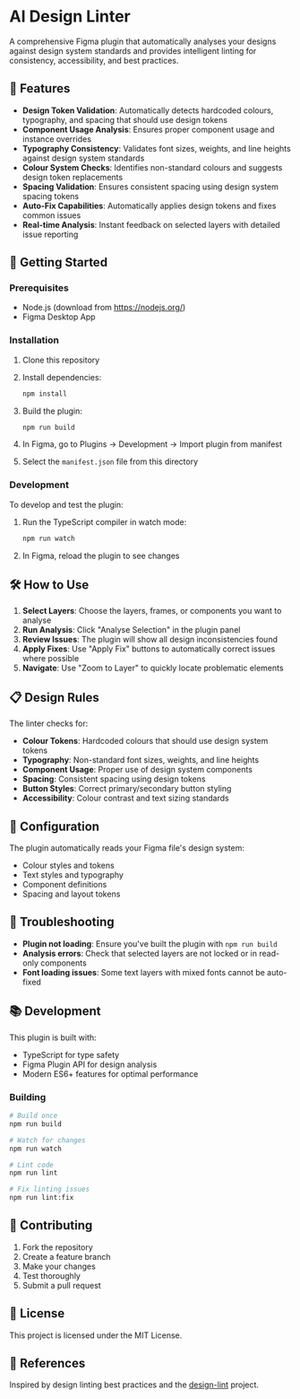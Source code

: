 # AI Design Linter

A comprehensive Figma plugin that automatically analyses your designs against design system standards and provides intelligent linting for consistency, accessibility, and best practices.

## 🎯 Features

- **Design Token Validation**: Automatically detects hardcoded colours, typography, and spacing that should use design tokens
- **Component Usage Analysis**: Ensures proper component usage and instance overrides
- **Typography Consistency**: Validates font sizes, weights, and line heights against design system standards
- **Colour System Checks**: Identifies non-standard colours and suggests design token replacements
- **Spacing Validation**: Ensures consistent spacing using design system spacing tokens
- **Auto-Fix Capabilities**: Automatically applies design tokens and fixes common issues
- **Real-time Analysis**: Instant feedback on selected layers with detailed issue reporting

## 🚀 Getting Started

### Prerequisites

- Node.js (download from https://nodejs.org/)
- Figma Desktop App

### Installation

1. Clone this repository
2. Install dependencies:
   ```bash
   npm install
   ```

3. Build the plugin:
   ```bash
   npm run build
   ```

4. In Figma, go to Plugins → Development → Import plugin from manifest
5. Select the `manifest.json` file from this directory

### Development

To develop and test the plugin:

1. Run the TypeScript compiler in watch mode:
   ```bash
   npm run watch
   ```

2. In Figma, reload the plugin to see changes

## 🛠️ How to Use

1. **Select Layers**: Choose the layers, frames, or components you want to analyse
2. **Run Analysis**: Click "Analyse Selection" in the plugin panel
3. **Review Issues**: The plugin will show all design inconsistencies found
4. **Apply Fixes**: Use "Apply Fix" buttons to automatically correct issues where possible
5. **Navigate**: Use "Zoom to Layer" to quickly locate problematic elements

## 📋 Design Rules

The linter checks for:

- **Colour Tokens**: Hardcoded colours that should use design system tokens
- **Typography**: Non-standard font sizes, weights, and line heights
- **Component Usage**: Proper use of design system components
- **Spacing**: Consistent spacing using design tokens
- **Button Styles**: Correct primary/secondary button styling
- **Accessibility**: Colour contrast and text sizing standards

## 🔧 Configuration

The plugin automatically reads your Figma file's design system:
- Colour styles and tokens
- Text styles and typography
- Component definitions
- Spacing and layout tokens

## 🐛 Troubleshooting

- **Plugin not loading**: Ensure you've built the plugin with `npm run build`
- **Analysis errors**: Check that selected layers are not locked or in read-only components
- **Font loading issues**: Some text layers with mixed fonts cannot be auto-fixed

## 📚 Development

This plugin is built with:
- TypeScript for type safety
- Figma Plugin API for design analysis
- Modern ES6+ features for optimal performance

### Building

```bash
# Build once
npm run build

# Watch for changes
npm run watch

# Lint code
npm run lint

# Fix linting issues
npm run lint:fix
```

## 🤝 Contributing

1. Fork the repository
2. Create a feature branch
3. Make your changes
4. Test thoroughly
5. Submit a pull request

## 📄 License

This project is licensed under the MIT License.

## 🔗 References

Inspired by design linting best practices and the [design-lint](https://github.com/destefanis/design-lint) project.
